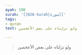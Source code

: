 ```yaml
---
ayah: 198
surah: '[[026-Surah|سورة]]'
tags:
- quran
text: ولو نزلناه على بعض الأعجمين

---
```

> ولو نزلناه على بعض الأعجمين
